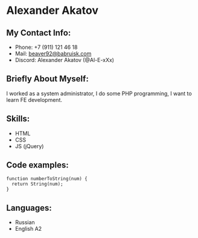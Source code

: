 # Alexander Akatov

## My Contact Info:
* Phone: +7 (911) 121 46 18
* Mail: beaver92@babruisk.com
* Discord: Alexander Akatov (@Al-E-xXx)

## Briefly About Myself:
I worked as a system administrator, I do some PHP programming, I want to learn FE development.

## Skills:
* HTML
* CSS
* JS (jQuery)

## Code examples:
```
function numberToString(num) {
  return String(num);
}
```

## Languages:
* Russian
* English A2